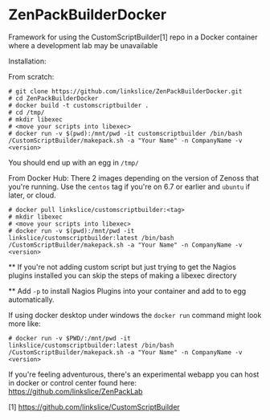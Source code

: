 # ZenPackBuilderDocker
Framework for using the CustomScriptBuilder[1] repo in a Docker container where a development lab may be unavailable

Installation:

From scratch:
```
# git clone https://github.com/linkslice/ZenPackBuilderDocker.git
# cd ZenPackBuilderDocker
# docker build -t customscriptbuilder .
# cd /tmp/
# mkdir libexec
# <move your scripts into libexec>
# docker run -v $(pwd):/mnt/pwd -it customscriptbuilder /bin/bash /CustomScriptBuilder/makepack.sh -a "Your Name" -n CompanyName -v <version>
```
You should end up with an egg in `/tmp/`

From Docker Hub:
There 2 images depending on the version of Zenoss that you're running. Use the `centos` tag if you're on 6.7 or earlier and `ubuntu` if later, or cloud.
```
# docker pull linkslice/customscriptbuilder:<tag>
# mkdir libexec
# <move your scripts into libexec>
# docker run -v $(pwd):/mnt/pwd -it linkslice/customscriptbuilder:latest /bin/bash /CustomScriptBuilder/makepack.sh -a "Your Name" -n CompanyName -v <version>
```
** If you're not adding custom script but just trying to get the Nagios plugins installed you can skip the steps of making a libexec directory

** Add `-p` to install Nagios Plugins into your container and add to to egg automatically.

If using docker desktop under windows the `docker run` command might look more like:
```
# docker run -v $PWD/:/mnt/pwd -it linkslice/customscriptbuilder:latest /bin/bash /CustomScriptBuilder/makepack.sh -a "Your Name" -n CompanyName -v <version>
```

If you're feeling adventurous, there's an experimental webapp you can host in docker or control center found here: https://github.com/linkslice/ZenPackLab


[1] https://github.com/linkslice/CustomScriptBuilder
